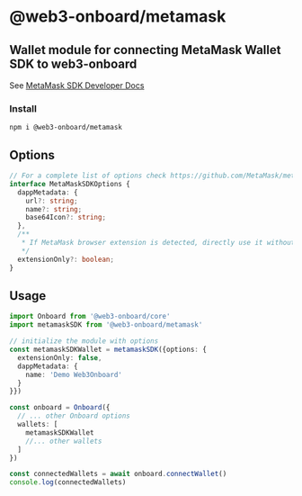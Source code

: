 # @web3-onboard/metamask

## Wallet module for connecting MetaMask Wallet SDK to web3-onboard
See [MetaMask SDK Developer Docs](https://github.com/MetaMask/metamask-sdk)

### Install

`npm i @web3-onboard/metamask`

## Options

```typescript
// For a complete list of options check https://github.com/MetaMask/metamask-sdk
interface MetaMaskSDKOptions {
  dappMetadata: {
    url?: string;
    name?: string;
    base64Icon?: string;
  },
  /**
   * If MetaMask browser extension is detected, directly use it without prompting the user.
   */
  extensionOnly?: boolean;
}
```

## Usage

```typescript
import Onboard from '@web3-onboard/core'
import metamaskSDK from '@web3-onboard/metamask'

// initialize the module with options
const metamaskSDKWallet = metamaskSDK({options: {
  extensionOnly: false,
  dappMetadata: {
    name: 'Demo Web3Onboard'
  }
}})

const onboard = Onboard({
  // ... other Onboard options
  wallets: [
    metamaskSDKWallet
    //... other wallets
  ]
})

const connectedWallets = await onboard.connectWallet()
console.log(connectedWallets)
```
